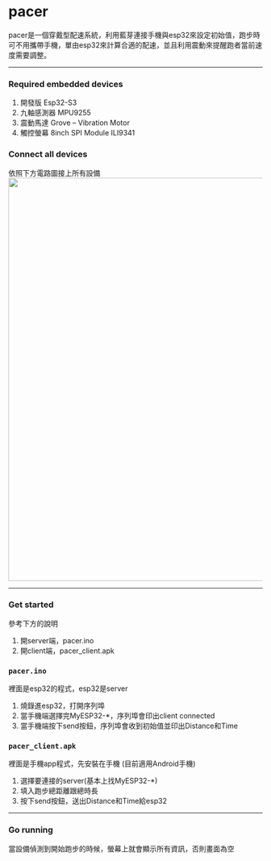 # pacer
pacer是一個穿戴型配速系統，利用藍芽連接手機與esp32來設定初始值，跑步時可不用攜帶手機，單由esp32來計算合適的配速，並且利用震動來提醒跑者當前速度需要調整。

---

### Required embedded devices
1. 開發版 Esp32-S3
2. 九軸感測器 MPU9255
3. 震動馬達 Grove – Vibration Motor
4. 觸控螢幕 8inch SPI Module ILI9341

### Connect all devices
依照下方電路圖接上所有設備
<img width=800 src="https://github.com/hsuantung/pacer/blob/main/pacer_circuit_diagram.png"/>

---

### Get started
參考下方的說明
1. 開server端，pacer.ino
2. 開client端，pacer_client.apk

### `pacer.ino`
裡面是esp32的程式，esp32是server
1. 燒錄進esp32，打開序列埠
2. 當手機端選擇完MyESP32-*，序列埠會印出client connected
3. 當手機端按下send按鈕，序列埠會收到初始值並印出Distance和Time

### `pacer_client.apk`
裡面是手機app程式，先安裝在手機
(目前適用Android手機)
1. 選擇要連接的server(基本上找MyESP32-*)
2. 填入跑步總距離跟總時長
3. 按下send按鈕，送出Distance和Time給esp32

---
### Go running
當設備偵測到開始跑步的時候，螢幕上就會顯示所有資訊，否則畫面為空
